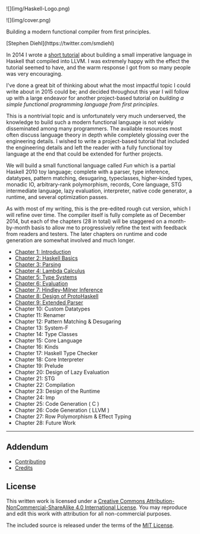 <!--
<p class="logo">
![](img/cover_image.jpg)
</p>
-->

<p class="halfbreak">
</p>

<p class="logo">
![](img/Haskell-Logo.png)
</p>

<p class="logo">
![](img/cover.png)
</p>

<p class="center tagline">
Building a modern functional compiler from first principles.
</p>

<p class="center author">
[Stephen Diehl](https://twitter.com/smdiehl)
</p>

<p class="halfbreak">
</p>

<p class="break">
</p>

In 2014 I wrote a [short tutorial](http://www.stephendiehl.com/llvm/) about
building a small imperative language in Haskell that compiled into LLVM. I was
extremely happy with the effect the tutorial seemed to have, and the warm
response I got from so many people was very encouraging.

I've done a great bit of thinking about what the most impactful topic I could
write about in 2015 could be; and decided throughout this year I will follow up
with a large endeavor for another project-based tutorial on *building a simple
functional programming language from first principles*.

This is a nontrivial topic and is unfortunately very much underserved, the
knowledge to build such a modern functional language is not widely disseminated
among many programmers.  The available resources most often discuss language
theory in depth while completely glossing over the engineering details. I wished
to write a project-based tutorial that included the engineering details and left
the reader with a fully functional toy language at the end that could be
extended for further projects.

We will build a small functional language called *Fun* which is a partial
Haskell 2010 toy language; complete with a parser, type inference, datatypes,
pattern matching, desugaring, typeclasses, higher-kinded types, monadic IO,
arbitrary-rank polymorphism, records, Core language, STG intermediate language,
lazy evaluation, interpreter, native code generator, a runtime, and several
optimization passes.

As with most of my writing, this is the pre-edited rough cut version, which I
will refine over time. The compiler itself is fully complete as of December
2014, but each of the chapters (28 in total) will be staggered on a
month-by-month basis to allow me to progressively refine the text with feedback
from readers and testers.  The later chapters on runtime and code generation are
somewhat involved and much longer.

* [Chapter 1: Introduction](000_introduction.html)
* [Chapter 2: Haskell Basics](001_basics.html)
* [Chapter 3: Parsing](002_parsers.html)
* [Chapter 4: Lambda Calculus](003_lambda_calculus.html)
* [Chapter 5: Type Systems](004_type_systems.html)
* [Chapter 6: Evaluation](005_evaluation.html)
* [Chapter 7: Hindley-Milner Inference](006_hindley_milner.html)
* [Chapter 8: Design of ProtoHaskell](007_path.html)
* [Chapter 9: Extended Parser](http://dev.stephendiehl.com/fun/008_extended_parser.html)
* Chapter 10: Custom Datatypes
* Chapter 11: Renamer
* Chapter 12: Pattern Matching & Desugaring
* Chapter 13: System-F
* Chapter 14: Type Classes
* Chapter 15: Core Language
* Chapter 16: Kinds
* Chapter 17: Haskell Type Checker
* Chapter 18: Core Interpreter
* Chapter 19: Prelude
* Chapter 20: Design of Lazy Evaluation
* Chapter 21: STG
* Chapter 22: Compilation
* Chapter 23: Design of the Runtime
* Chapter 24: Imp
* Chapter 25: Code Generation ( C )
* Chapter 26: Code Generation ( LLVM )
* Chapter 27: Row Polymorphism & Effect Typing
* Chapter 28: Future Work

***

Addendum
--------

* [Contributing](contributing.html)
* [Credits](credits.html)

License
-------

This written work is licensed under a <a rel="license"
href="http://creativecommons.org/licenses/by-nc-sa/4.0/">Creative Commons
Attribution-NonCommercial-ShareAlike 4.0 International License</a>. You may
reproduce and edit this work with attribution for all non-commercial purposes.

The included source is released under the terms of the [MIT License](http://opensource.org/licenses/MIT).
